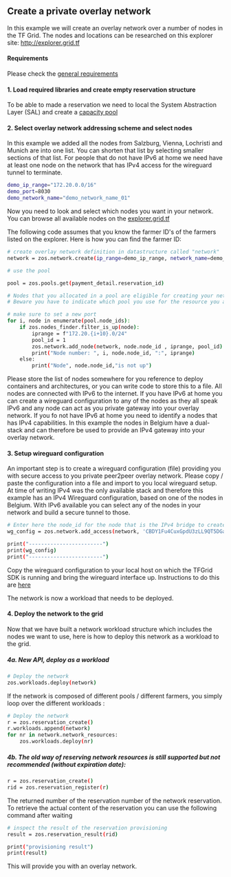 ## Create a private overlay network

In this example we will create an overlay network over a number of nodes in the TF Grid.  The nodes and locations can be researched on this explorer site:  http://explorer.grid.tf


#### Requirements

Please check the [general requirements](code.md)

#### 1. Load required libraries and create empty reservation structure

To be able to made a reservation we need to local the System Abstraction Layer (SAL) and create a [capacity pool](code_pool.md)

#### 2. Select overlay network addressing scheme and select nodes

In this example we added all the nodes from Salzburg, Vienna, Lochristi and Munich are into one list.  You can shorten that list by selecting smaller sections of that list. For people that do not have IPv6 at home we need have at least one node on the network that has IPv4 access for the wireguard tunnel to terminate.  


```bash
demo_ip_range="172.20.0.0/16"
demo_port=8030
demo_network_name="demo_network_name_01"
```

Now you need to look and select which nodes you want in your network.  You can browse all available nodes on the [explorer.grid.tf](https://explorer.grid.tf/)

The following code assumes that you know the farmer ID's of the farmers listed on the explorer.  Here is how you can find the farmer ID:

```bash
# create overlay network definition in datastructure called "network"
network = zos.network.create(ip_range=demo_ip_range, network_name=demo_network_name)

# use the pool

pool = zos.pools.get(payment_detail.reservation_id)

# Nodes that you allocated in a pool are eligible for creating your network
# Beware you have to indicate which pool you use for the resource you add to the network

# make sure to set a new port
for i, node in enumerate(pool.node_ids):
    if zos.nodes_finder.filter_is_up(node):
        iprange = f"172.20.{i+10}.0/24"
        pool_id = 1
        zos.network.add_node(network, node.node_id , iprange, pool_id)
        print("Node number: ", i, node.node_id, ":", iprange)
    else:
        print("Node", node.node_id,"is not up")
```

Please store the list of nodes somewhere for you reference to deploy containers and architectures, or you can write code to store this to a file.  All nodes are connected with IPv6 to the internet.  If you have IPv6 at home you can create a wireguard configuration to any of the nodes as they all speak IPv6 and any node can act as you private gateway into your overlay network.  If you fo not have IPv6 at home you need to identify a nodes that has IPv4 capabilities.  In this example the nodes in Belgium have a dual-stack and can therefore be used to provide an IPv4 gateway into your overlay network.

#### 3.  Setup wireguard configuration

An important step is to create a wireguard configuration (file) providing you with secure access to you private peer2peer overlay network.  Please copy / paste the  configuration into a file and import to you local wireguard setup.  At time of writing IPv4 was the only available stack and therefore this example has an IPv4 Wireguard configuration, based on one of the nodes in Belgium.  With IPv6 available you can select any of the nodes in your network and build a secure tunnel to those. 


```bash
# Enter here the node_id for the node that is the IPv4 bridge to create the wireguard config.
wg_config = zos.network.add_access(network, 'CBDY1Fu4CuxGpdU3zLL9QT5DGaRkxjpuJmzV6V5CBWg4', '172.20.100.0/24', ipv4=True)

print("------------------------")
print(wg_config)
print("------------------------")
```

Copy the wireguard configuration to your local host on which the TFGrid SDK is running and bring the wireguard interface up.  Instructions to do this are [here](https://www.wireguard.com/quickstart/)

The network is now a workload that needs to be deployed. 

#### 4. Deploy the network to the grid

Now that we have built a network workload structure which includes the nodes we want to use, here is how to deploy this network as a workload to the grid.

##### 4a. New API, deploy as a workload

```bash
# Deploy the network
zos.workloads.deploy(network)
```

If the network is composed of different pools / different farmers, you simply loop over the different workloads :

```bash
# Deploy the network 
r = zos.reservation_create()
r.workloads.append(network)
for nr in network.network_resources:
    zos.workloads.deploy(nr)
```

##### 4b. The old way of reserving network resources is still supported but not recommended (without expiration date):

```bash
r = zos.reservation_create()
rid = zos.reservation_register(r)
```

The returned number of the reservation number of the network reservation.  To retrieve the actual content of the reservation you can use the following command after waiting


```bash
# inspect the result of the reservation provisioning
result = zos.reservation_result(rid)

print("provisioning result")
print(result)
```

This will provide you with an overlay network.  

